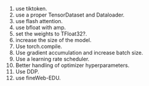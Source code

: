 1. use tiktoken.
1. use a proper TensorDataset and Dataloader.
1. use flash attention.
1. use bfloat with amp.
1. set the weights to TFloat32?.
1. increase the size of the model.
1. Use torch.compile.
1. Use gradient accumulation and increase batch size.
1. Use a learning rate scheduler.
1. Better handling of optimizer hyperparameters.
1. Use DDP.
1. use fineWeb-EDU.